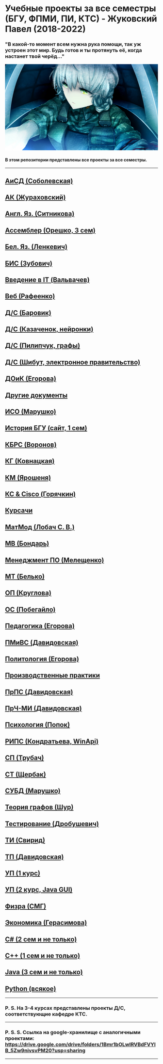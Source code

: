 Учебные проекты за все семестры (БГУ, ФПМИ, ПИ, КТС) - Жуковский Павел (2018-2022)
===
### "В какой-то момент всем нужна рука помощи, так уж устроен этот мир. Будь готов и ты протянуть её, когда настанет твой черёд..."
![Here could be image, but your Internet is too slow...](https://github.com/Shist/Zhukouski_Pavel_BSU_Projects/blob/master/Other%20documents/BG.jpg)
#### В этом репозитории представлены все проекты за все семестры.
---
[АиСД (Соболевская)](https://github.com/Shist/Zhukouski_Pavel_BSU_Projects/tree/master/Algorithms%20and%20data%20structures)
---
[АК (Жураховский)](https://github.com/Shist/Zhukouski_Pavel_BSU_Projects/tree/master/Computer%20architecture)
---
[Англ. Яз. (Ситникова)](https://github.com/Shist/Zhukouski_Pavel_BSU_Projects/tree/master/English%20language)
---
[Ассемблер (Орешко, 3 сем)](https://github.com/Shist/Zhukouski_Pavel_BSU_Projects/tree/master/Assembler)
---
[Бел. Яз. (Ленкевич)](https://github.com/Shist/Zhukouski_Pavel_BSU_Projects/tree/master/Belarusian%20language)
---
[БИС (Зубович)](https://github.com/Shist/Zhukouski_Pavel_BSU_Projects/tree/master/Information%20systems%20security%20(Assembler))
---
[Введение в IT (Вальвачев)](https://github.com/Shist/Zhukouski_Pavel_BSU_Projects/tree/master/Introduction%20to%20IT)
---
[Веб (Рафеенко)](https://github.com/Shist/Zhukouski_Pavel_BSU_Projects/tree/master/Web-programming)
---
[Д/С (Баровик)](https://github.com/Shist/Zhukouski_Pavel_BSU_Projects/tree/master/Development%20of%20client-server%20applications%20(DS))
---
[Д/С (Казаченок, нейронки)](https://github.com/Shist/Zhukouski_Pavel_BSU_Projects/tree/master/Neural%20networks%20(DS))
---
[Д/С (Пилипчук, графы)](https://github.com/Shist/Zhukouski_Pavel_BSU_Projects/tree/master/Graph%20algorithms%20(DS))
---
[Д/С (Шибут, электронное правительство)](https://github.com/Shist/Zhukouski_Pavel_BSU_Projects/tree/master/Electronic%20government%20(DS))
---
[ДОиК (Егорова)](https://github.com/Shist/Zhukouski_Pavel_BSU_Projects/tree/master/Business%20communication)
---
[Другие документы](https://github.com/Shist/Zhukouski_Pavel_BSU_Projects/tree/master/Other%20documents)
---
[ИСО (Марушко)](https://github.com/Shist/Zhukouski_Pavel_BSU_Projects/tree/master/Operations%20research%20(ISO))
---
[История БГУ (сайт, 1 сем)](https://github.com/Shist/Zhukouski_Pavel_BSU_Projects/tree/master/BSU%20History%20(site))
---
[КБРС (Воронов)](https://github.com/Shist/Zhukouski_Pavel_BSU_Projects/tree/master/Information%20Systems%20Computer%20Security%20(KBRS))
---
[КГ (Ковнацкая)](https://github.com/Shist/Zhukouski_Pavel_BSU_Projects/tree/master/Computer%20graphics)
---
[КМ (Ярошеня)](https://github.com/Shist/Zhukouski_Pavel_BSU_Projects/tree/master/Cryptographic%20methods)
---
[КС & Cisco (Горячкин)](https://github.com/Shist/Zhukouski_Pavel_BSU_Projects/tree/master/Computer%20networks%20(Cisco))
---
[Курсачи](https://github.com/Shist/Zhukouski_Pavel_BSU_Projects/tree/master/Term%20papers)
---
[МатМод (Лобач С. В.)](https://github.com/Shist/Zhukouski_Pavel_BSU_Projects/tree/master/Math%20modeling)
---
[МВ (Бондарь)](https://github.com/Shist/Zhukouski_Pavel_BSU_Projects/tree/master/Calculation%20methods)
---
[Менеджмент ПО (Мелещенко)](https://github.com/Shist/Zhukouski_Pavel_BSU_Projects/tree/master/Software%20management)
---
[МТ (Белько)](https://github.com/Shist/Zhukouski_Pavel_BSU_Projects/tree/master/Broadcast%20methods)
---
[ОП (Круглова)](https://github.com/Shist/Zhukouski_Pavel_BSU_Projects/tree/master/Public%20politics)
---
[ОС (Побегайло)](https://github.com/Shist/Zhukouski_Pavel_BSU_Projects/tree/master/OS%20(WinApi))
---
[Педагогика (Егорова)](https://github.com/Shist/Zhukouski_Pavel_BSU_Projects/tree/master/Pedagogy)
---
[ПМиВС (Давидовская)](https://github.com/Shist/Zhukouski_Pavel_BSU_Projects/tree/master/Mobile%20and%20Embedded%20Systems%20Programming)
---
[Политология (Егорова)](https://github.com/Shist/Zhukouski_Pavel_BSU_Projects/tree/master/Political%20science)
---
[Производственные практики](https://github.com/Shist/Zhukouski_Pavel_BSU_Projects/tree/master/Industrial%20practices)
---
[ПрПС (Давидовская)](https://github.com/Shist/Zhukouski_Pavel_BSU_Projects/tree/master/Design%20of%20software%20systems)
---
[ПрЧ-МИ (Давидовская)](https://github.com/Shist/Zhukouski_Pavel_BSU_Projects/tree/master/Design%20of%20human-machine%20interfaces)
---
[Психология (Попок)](https://github.com/Shist/Zhukouski_Pavel_BSU_Projects/tree/master/Psychology)
---
[РИПС (Кондратьева, WinApi)](https://github.com/Shist/Zhukouski_Pavel_BSU_Projects/tree/master/Parallel%20systems%20(WinApi))
---
[СП (Трубач)](https://github.com/Shist/Zhukouski_Pavel_BSU_Projects/tree/master/System%20Programming%20(WinApi))
---
[СТ (Щербак)](https://github.com/Shist/Zhukouski_Pavel_BSU_Projects/tree/master/Telecommunication%20systems)
---
[СУБД (Марушко)](https://github.com/Shist/Zhukouski_Pavel_BSU_Projects/tree/master/Data%20models%20and%20DBMS)
---
[Теория графов (Шур)](https://github.com/Shist/Zhukouski_Pavel_BSU_Projects/tree/master/Graph%20theory)
---
[Тестирование (Дробушевич)](https://github.com/Shist/Zhukouski_Pavel_BSU_Projects/tree/master/Testing%20and%20software%20quality%20assessment)
---
[ТИ (Свирид)](https://github.com/Shist/Zhukouski_Pavel_BSU_Projects/tree/master/Information%20Theory)
---
[ТП (Давидовская)](https://github.com/Shist/Zhukouski_Pavel_BSU_Projects/tree/master/Programming%20technologies)
---
[УП (1 курс)](https://github.com/Shist/Zhukouski_Pavel_BSU_Projects/tree/master/UP%20(Educational%20practice))
---
[УП (2 курс, Java GUI)](https://github.com/Shist/Zhukouski_Pavel_BSU_Projects/tree/master/UP%20on%20Java%20(Educational%20practice%20on%20Java))
---
[Физра (СМГ)](https://github.com/Shist/Zhukouski_Pavel_BSU_Projects/tree/master/Physical%20Education)
---
[Экономика (Герасимова)](https://github.com/Shist/Zhukouski_Pavel_BSU_Projects/tree/master/Economy)
---
[C# (2 сем и не только)](https://github.com/Shist/Zhukouski_Pavel_BSU_Projects/tree/master/Other%20Programming%20(C%23))
---
[C++ (1 сем и не только)](https://github.com/Shist/Zhukouski_Pavel_BSU_Projects/tree/master/Other%20Programming%20(C%2B%2B))
---
[Java (3 сем и не только)](https://github.com/Shist/Zhukouski_Pavel_BSU_Projects/tree/master/Other%20Programming%20(Java))
---
[Python (всякое)](https://github.com/Shist/Zhukouski_Pavel_BSU_Projects/tree/master/Other%20Programming%20(Python))
---
---
### P. S. На 3-4 курсах представлены проекты Д/С, соответствующие кафедре КТС.
---
### P. S. S. Ссылка на google-хранилище с аналогичными проектами: https://drive.google.com/drive/folders/1Bmr1bOLwlRVBdFVYIB_5Zw9nivsvPM20?usp=sharing
---
